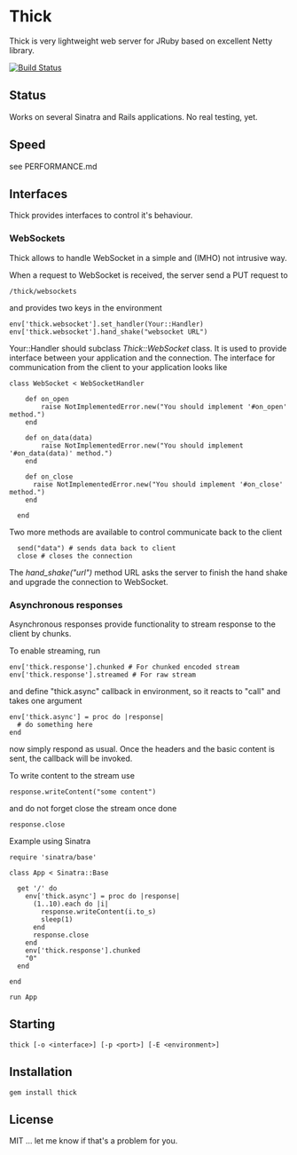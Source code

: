 # Thick

Thick is very lightweight web server for JRuby based on excellent Netty library.

[![Build Status](https://secure.travis-ci.org/marekjelen/thick.png?branch=master)](http://travis-ci.org/marekjelen/thick)

## Status

Works on several Sinatra and Rails applications. No real testing, yet.

## Speed

see PERFORMANCE.md

## Interfaces

Thick provides interfaces to control it's behaviour.

### WebSockets

Thick allows to handle WebSocket in a simple and (IMHO) not intrusive way.

When a request to WebSocket is received, the server send a PUT request to

    /thick/websockets

and provides two keys in the environment

    env['thick.websocket'].set_handler(Your::Handler)
    env['thick.websocket'].hand_shake("websocket URL")

Your::Handler should subclass *Thick::WebSocket* class. It is used to provide interface
between your application and the connection. The interface for communication from the
client to your application looks like

    class WebSocket < WebSocketHandler

        def on_open
            raise NotImplementedError.new("You should implement '#on_open' method.")
        end

        def on_data(data)
            raise NotImplementedError.new("You should implement '#on_data(data)' method.")
        end

        def on_close
          raise NotImplementedError.new("You should implement '#on_close' method.")
        end

      end

Two more methods are available to control communicate back to the client

      send("data") # sends data back to client
      close # closes the connection

The *hand_shake("url")* method URL asks the server to finish the hand shake and upgrade
the connection to WebSocket.

### Asynchronous responses

Asynchronous responses provide functionality to stream response to the client by chunks.

To enable streaming, run

    env['thick.response'].chunked # For chunked encoded stream
    env['thick.response'].streamed # For raw stream

and define "thick.async" callback in environment, so it reacts to "call" and takes one argument

    env['thick.async'] = proc do |response|
      # do something here
    end

now simply respond as usual. Once the headers and the basic content is sent, the callback will be invoked.

To write content to the stream use

    response.writeContent("some content")

and do not forget close the stream once done

    response.close

Example using Sinatra

    require 'sinatra/base'

    class App < Sinatra::Base

      get '/' do
        env['thick.async'] = proc do |response|
          (1..10).each do |i|
            response.writeContent(i.to_s)
            sleep(1)
          end
          response.close
        end
        env['thick.response'].chunked
        "0"
      end

    end

    run App

## Starting

    thick [-o <interface>] [-p <port>] [-E <environment>]

## Installation

    gem install thick

## License

MIT ... let me know if that's a problem for you.